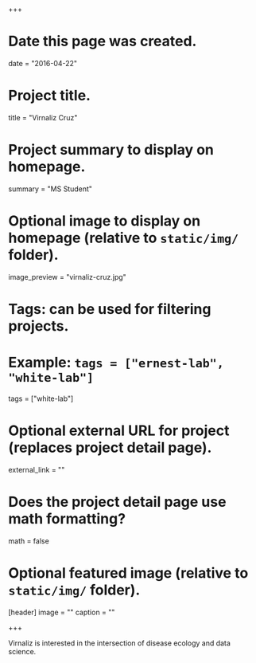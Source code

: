 +++
# Date this page was created.
date = "2016-04-22"

# Project title.
title = "Virnaliz Cruz"

# Project summary to display on homepage.
summary = "MS Student"

# Optional image to display on homepage (relative to `static/img/` folder).
image_preview = "virnaliz-cruz.jpg"

# Tags: can be used for filtering projects.
# Example: `tags = ["ernest-lab", "white-lab"]`
tags = ["white-lab"]

# Optional external URL for project (replaces project detail page).
external_link = ""

# Does the project detail page use math formatting?
math = false

# Optional featured image (relative to `static/img/` folder).
[header]
image = ""
caption = ""

+++

Virnaliz is interested in the intersection of disease ecology and data science.
